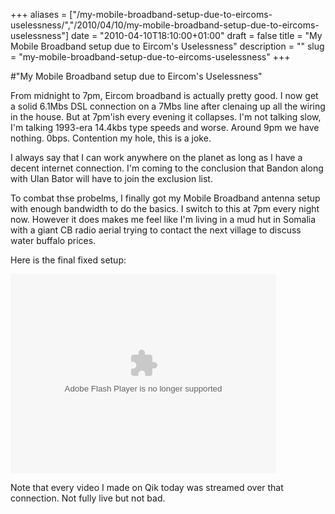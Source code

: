 +++
aliases = ["/my-mobile-broadband-setup-due-to-eircoms-uselessness/","/2010/04/10/my-mobile-broadband-setup-due-to-eircoms-uselessness"]
date = "2010-04-10T18:10:00+01:00"
draft = false
title = "My Mobile Broadband setup due to Eircom's Uselessness"
description = ""
slug = "my-mobile-broadband-setup-due-to-eircoms-uselessness"
+++

#"My Mobile Broadband setup due to Eircom's Uselessness"


 <p>From midnight to 7pm, Eircom broadband is actually pretty good. I now get a solid 6.1Mbs DSL connection on a 7Mbs line after clenaing up all the wiring in the house. But at 7pm'ish every evening it collapses. I'm not talking slow, I'm talking 1993-era 14.4kbs type speeds and worse. Around 9pm we have nothing. 0bps. Contention my hole, this is a joke.</p>
<p>I always say that I can work anywhere on the planet as long as I have a decent internet connection. I'm coming to the conclusion that Bandon along with Ulan Bator will have to join the exclusion list.</p>
<p>To combat thse probelms, I finally got my Mobile Broadband antenna setup with enough bandwidth to do the basics. I switch to this at 7pm every night now. However it does makes me feel like I'm living in a mud hut in Somalia with a giant CB radio aerial trying to contact the next village to discuss water buffalo prices.</p>
<p>Here is the final fixed setup:</p>
<p><object id="qikPlayer" align="middle" height="319" classid="clsid:d27cdb6e-ae6d-11cf-96b8-444553540000" width="425" codebase="http://download.macromedia.com/pub/shockwave/cabs/flash/swflash.cab#version=9,0,115,0"><param name="allowScriptAccess" value="sameDomain" /><param name="allowFullScreen" value="true" /><param name="movie" value="http://assets0.qik.com/swfs/qikPlayer5.swf?1322219580" /><param name="quality" value="high" /><param name="bgcolor" value="#000000" /><param name="FlashVars" value="streamID=ab41b099c65e4e9e993ce66b4345df5e&autoplay=false" /><embed name="qikPlayer" pluginspage="http://www.macromedia.com/go/getflashplayer" allowFullScreen="true" allowScriptAccess="sameDomain" src="http://assets0.qik.com/swfs/qikPlayer5.swf?1322219580" FlashVars="streamID=ab41b099c65e4e9e993ce66b4345df5e&autoplay=false" type="application/x-shockwave-flash" align="middle" height="319" quality="high" width="425" bgcolor="#000000"></embed></object></p>
<p>Note that every video I made on Qik today was streamed over that connection. Not fully live but not bad.</p>
<p></p>
 